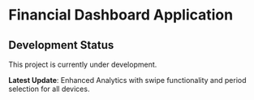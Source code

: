 
# Financial Dashboard Application

## Development Status

This project is currently under development.

**Latest Update**: Enhanced Analytics with swipe functionality and period selection for all devices.
